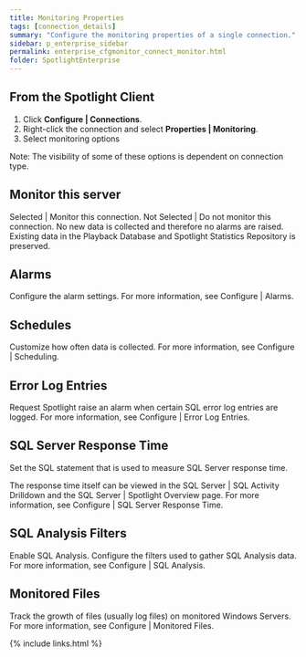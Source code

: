 ```yaml
---
title: Monitoring Properties
tags: [connection_details]
summary: "Configure the monitoring properties of a single connection."
sidebar: p_enterprise_sidebar
permalink: enterprise_cfgmonitor_connect_monitor.html
folder: SpotlightEnterprise
---
```




## From the Spotlight Client

1. Click **Configure \| Connections**.
2. Right-click the connection and select **Properties \| Monitoring**.
3. Select monitoring options

Note: The visibility of some of these options is dependent on connection type.

## Monitor this server

Selected | Monitor this connection.
Not Selected | Do not monitor this connection. No new data is collected and therefore no alarms are raised. Existing data in the Playback Database and Spotlight Statistics Repository is preserved.

## Alarms

Configure the alarm settings. For more information, see Configure \| Alarms.

## Schedules

Customize how often data is collected. For more information, see Configure \| Scheduling.

## Error Log Entries

Request Spotlight raise an alarm when certain SQL error log entries are logged. For more information, see Configure \| Error Log Entries.

## SQL Server Response Time

Set the SQL statement that is used to measure SQL Server response time.

The response time itself can be viewed in the SQL Server \| SQL Activity Drilldown and the SQL Server \| Spotlight Overview page. For more information, see Configure \| SQL Server Response Time.

## SQL Analysis Filters

Enable SQL Analysis. Configure the filters used to gather SQL Analysis data. For more information, see Configure \| SQL Analysis.

## Monitored Files

Track the growth of files (usually log files) on monitored Windows Servers. For more information, see Configure \| Monitored Files.


{% include links.html %}
